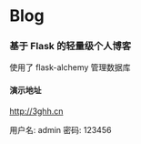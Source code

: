 # Blog
### 基于 Flask 的轻量级个人博客
使用了 flask-alchemy 管理数据库

#### 演示地址
<http://3ghh.cn>

用户名: admin
密码: 123456